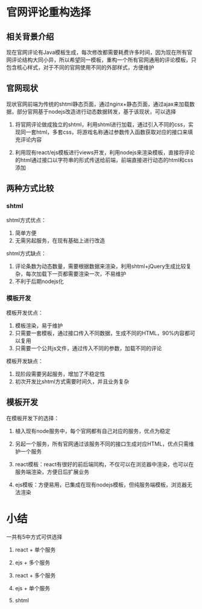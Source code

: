 # 官网评论重构选择

## 相关背景介绍

现在官网评论有Java模板生成，每次修改都需要耗费许多时间，因为现在所有官网评论结构大同小异，所以希望同一模板，重构一个所有官网通用的评论模板，只包含核心样式，对于不同的官网使用不同的外部样式，方便维护


## 官网现状

现状官网前端为传统的shtml静态页面，通过nginx+静态页面，通过ajax来加载数据，部分官网基于nodejs改造进行动态数据转发，基于该现状，可以选择

1. 将官网评论做成独立的shtml，利用shtml进行加载，通过引入不同的css，实现同一套html，多套css，将游戏名称通过参数传入函数获取对应的接口来填充评论内容

2. 利用现有react/ejs模板进行views开发，利用nodejs来渲染模板，直接将评论的html通过接口以字符串的形式传送给前端，前端直接进行动态的html和css添加

## 两种方式比较

### shtml

shtml方式优点：
1. 简单方便
1. 无需另起服务，在现有基础上进行改造

shtml方式缺点：
1. 评论条数为动态数量，需要根据数据来渲染，利用shtml+jQuery生成比较复杂，每次加载下一页都需要渲染一次，不易维护
1. 不利于后期nodejs化

### 模板开发

模板开发优点：
1. 模板渲染，易于维护
1. 只需要一套模板，通过接口传入不同数据，生成不同的HTML，90%内容都可以复用
1. 只需要一个公共js文件，通过传入不同的参数，加载不同的评论

模板开发缺点：
1. 现阶段需要另起服务，增加了不稳定性
1. 初次开发比shtml方式需要时间久，并且业务复杂

## 模板开发

在模板开发下的选择：
1. 植入现有node服务中，每个官网都有自己对应的服务，优点为稳定

1. 另起一个服务，所有官网通过该服务不同的接口生成对应HTML，优点只需维护一个服务

1. react模板：react有很好的前后端同构，不仅可以在浏览器中渲染，也可以在服务端渲染，方便日后扩展业务

1. ejs模板：方便易用，已集成在现有nodejs模板，但纯服务端模板，浏览器无法渲染

# 小结

一共有5中方式可供选择

1. react + 单个服务

1. ejs + 多个服务

1. react + 多个服务

1. ejs + 单个服务

1. shtml

